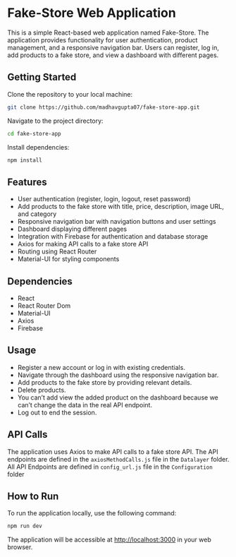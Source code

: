 # Fake-Store Web Application

This is a simple React-based web application named Fake-Store. The application provides functionality for user authentication, product management, and a responsive navigation bar. Users can register, log in, add products to a fake store, and view a dashboard with different pages.

## Getting Started

Clone the repository to your local machine:

```bash
git clone https://github.com/madhavgupta07/fake-store-app.git
```

Navigate to the project directory:

```bash
cd fake-store-app
```

Install dependencies:

```bash
npm install
```

## Features

- User authentication (register, login, logout, reset password)
- Add products to the fake store with title, price, description, image URL, and category
- Responsive navigation bar with navigation buttons and user settings
- Dashboard displaying different pages
- Integration with Firebase for authentication and database storage
- Axios for making API calls to a fake store API
- Routing using React Router
- Material-UI for styling components

## Dependencies

- React
- React Router Dom
- Material-UI
- Axios
- Firebase

## Usage

- Register a new account or log in with existing credentials.
- Navigate through the dashboard using the responsive navigation bar.
- Add products to the fake store by providing relevant details.
- Delete products.
- You can’t add view the added product on the dashboard because we can’t change the data in the real API endpoint.
- Log out to end the session.

## API Calls

The application uses Axios to make API calls to a fake store API. The API endpoints are defined in the `axiosMethodCalls.js` file in the `Datalayer` folder.
All API Endpoints are defined in `config_url.js` file in the `Configuration` folder

## How to Run

To run the application locally, use the following command:

```bash
npm run dev
```

The application will be accessible at [http://localhost:3000](http://localhost:3000) in your web browser.


